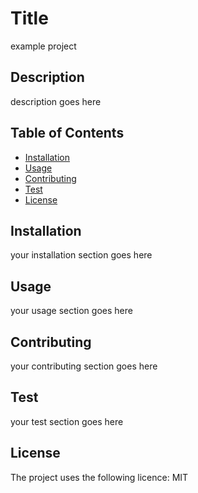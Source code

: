# Title
example project
      
## Description
description goes here
      
## Table of Contents
          
* [Installation](#Installation)
* [Usage](#Usage)
* [Contributing](#Contributing)
* [Test](#Test)
* [License](#License)
     
## Installation
your installation section goes here
    
## Usage
your usage section goes here
      
## Contributing
your contributing section goes here

## Test
your test section goes here
     
## License
         
The project uses the following licence: MIT